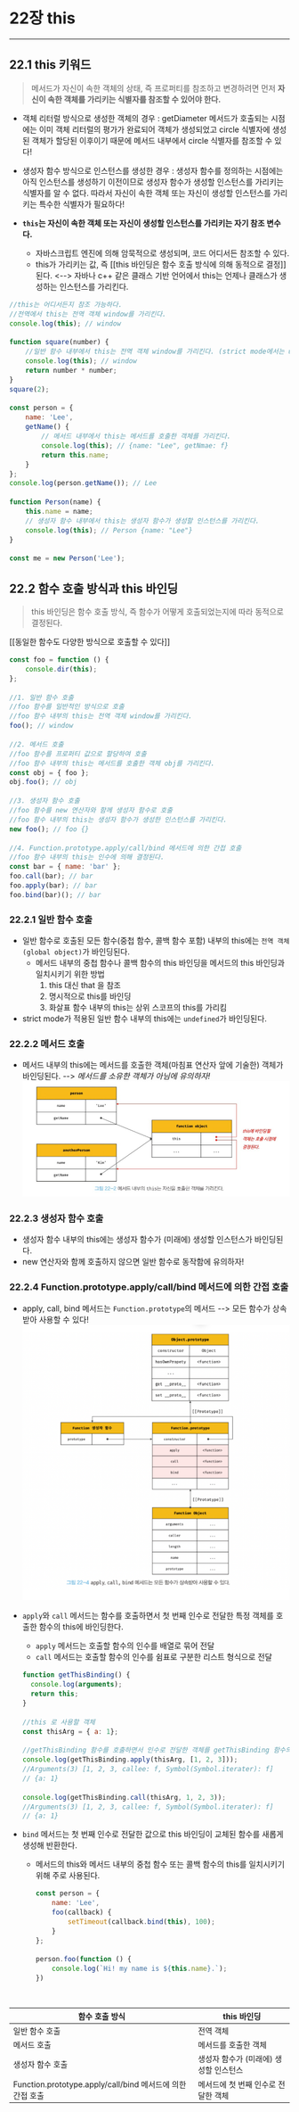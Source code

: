 # 22장 this
---

## 22.1 this 키워드
>메서드가 자신이 속한 객체의 상태, 즉 프로퍼티를 참조하고 변경하려면 먼저 **자신이 속한 객체를 가리키는 식별자를 참조할 수 있어야 한다.**
- 객체 리터럴 방식으로 생성한 객체의 경우
    : getDiameter 메서드가 호출되는 시점에는 이미 객체 리터럴의 평가가 완료되어 객체가 생성되었고 circle 식별자에 생성된 객체가 할당된 이후이기 때문에 메서드 내부에서 circle 식별자를 참조할 수 있다!
- 생성자 함수 방식으로 인스턴스를 생성한 경우
    : 생성자 함수를 정의하는 시점에는 아직 인스턴스를 생성하기 이전이므로 생성자 함수가 생성할 인스턴스를 가리키는 식별자를 알 수 없다. 따라서 자신이 속한 객체 또는 자신이 생성할 인스턴스를 가리키는 특수한 식별자가 필요하다!

- **`this`는 자신이 속한 객체 또는 자신이 생성할 인스턴스를 가리키는 자기 참조 변수다.**
    - 자바스크립트 엔진에 의해 암묵적으로 생성되며, 코드 어디서든 참조할 수 있다.
    - this가 가리키는 값, 즉 [[this 바인딩은 함수 호출 방식에 의해 동적으로 결정]]된다. 
        <--> 자바나 c++ 같은 클래스 기반 언어에서 this는 언제나 클래스가 생성하는 인스턴스를 가리킨다.

```jsx
//this는 어디서든지 참조 가능하다.
//전역에서 this는 전역 객체 window를 가리킨다.
console.log(this); // window

function square(number) {
    //일반 함수 내부에서 this는 전역 객체 window를 가리킨다. (strict mode에서는 undefined)
    console.log(this); // window
    return number * number;
}
square(2);

const person = {
    name: 'Lee',
    getName() {
        // 메서드 내부에서 this는 메서드를 호출한 객체를 가리킨다.
        console.log(this); // {name: "Lee", getNmae: f}
        return this.name;
    }
};
console.log(person.getName()); // Lee

function Person(name) {
    this.name = name;
    // 생성자 함수 내부에서 this는 생성자 함수가 생성할 인스턴스를 가리킨다.
    console.log(this); // Person {name: "Lee"}
}

const me = new Person('Lee');
```


## 22.2 함수 호출 방식과 this 바인딩
>this 바인딩은 함수 호출 방식, 즉 함수가 어떻게 호출되었는지에 따라 동적으로 결정된다.

[[동일한 함수도 다양한 방식으로 호출할 수 있다]]
```jsx
const foo = function () {
    console.dir(this);
};

//1. 일반 함수 호출
//foo 함수를 일반적인 방식으로 호출
//foo 함수 내부의 this는 전역 객체 window를 가리킨다.
foo(); // window

//2. 메서드 호출
//foo 함수를 프로퍼티 값으로 할당하여 호출
//foo 함수 내부의 this는 메서드를 호출한 객체 obj를 가리킨다.
const obj = { foo };
obj.foo(); // obj

//3. 생성자 함수 호출
//foo 함수를 new 연산자와 함께 생성자 함수로 호출
//foo 함수 내부의 this는 생성자 함수가 생성한 인스턴스를 가리킨다.
new foo(); // foo {}

//4. Function.prototype.apply/call/bind 메서드에 의한 간접 호출
//foo 함수 내부의 this는 인수에 의해 결정된다.
const bar = { name: 'bar' };
foo.call(bar); // bar
foo.apply(bar); // bar
foo.bind(bar)(); // bar
```

### 22.2.1 일반 함수 호출
- 일반 함수로 호출된 모든 함수(중첩 함수, 콜백 함수 포함) 내부의 this에는 `전역 객체(global object)`가 바인딩된다.
    - 메서드 내부의 중첩 함수나 콜백 함수의 this 바인딩을 메서드의 this 바인딩과 일치시키기 위한 방법  
        1. this 대신 that 을 참조
        2. 명시적으로 this를 바인딩
        3. 화살표 함수 내부의 this는 상위 스코프의 this를 가리킴
- strict mode가 적용된 일반 함수 내부의 this에는 `undefined`가 바인딩된다.

### 22.2.2 메서드 호출
- 메서드 내부의 this에는 메서드를 호출한 객체(마침표 연산자 앞에 기술한) 객체가 바인딩된다. --> *메서드를 소유한 객체가 아님에 유의하자!*
  ![alt text](./images/김선민_1.png)

### 22.2.3 생성자 함수 호출
- 생성자 함수 내부의 this에는 생성자 함수가 (미래에) 생성할 인스턴스가 바인딩된다.
- new 연산자와 함께 호출하지 않으면 일반 함수로 동작함에 유의하자!

### 22.2.4 Function.prototype.apply/call/bind 메서드에 의한 간접 호출
-  apply, call, bind 메서드는 `Function.prototype`의 메서드 --> 모든 함수가 상속받아 사용할 수 있다!
![alt text](./images/김선민_2.png)

- `apply`와 `call` 메서드는 함수를 호출하면서 첫 번째 인수로 전달한 특정 객체를 호출한 함수의 this에 바인딩한다.
  - `apply` 메서드는 호출할 함수의 인수를 배열로 묶어 전달
  - `call` 메서드는 호출할 함수의 인수를 쉼표로 구분한 리스트 형식으로 전달
  ```jsx
  function getThisBinding() {
    console.log(arguments);
    return this;
  }

  //this 로 사용할 객체
  const thisArg = { a: 1};

  //getThisBinding 함수를 호출하면서 인수로 전달한 객체를 getThisBinding 함수의 this에 바인딩한다.
  console.log(getThisBinding.apply(thisArg, [1, 2, 3]));
  //Arguments(3) [1, 2, 3, callee: f, Symbol(Symbol.iterater): f]
  // {a: 1}

  console.log(getThisBinding.call(thisArg, 1, 2, 3));
  //Arguments(3) [1, 2, 3, callee: f, Symbol(Symbol.iterater): f]
  // {a: 1}
  ```

- `bind` 메서드는 첫 번째 인수로 전달한 값으로 this 바인딩이 교체된 함수를 새롭게 생성해 반환한다.
  - 메서드의 this와 메서드 내부의 중첩 함수 또는 콜백 함수의 this를 일치시키기 위해 주로 사용된다.
    ```jsx
    const person = {
        name: 'Lee',
        foo(callback) {
            setTimeout(callback.bind(this), 100);
        }
    };

    person.foo(function () {
        console.log(`Hi! my name is ${this.name}.`);
    })
    ```

<br>


| 함수 호출 방식                                             | this 바인딩                            |
| ---------------------------------------------------------- | -------------------------------------- |
| 일반 함수 호출                                             | 전역 객체                              |
| 메서드 호출                                                | 메서드를 호출한 객체                   |
| 생성자 함수 호출                                           | 생성자 함수가 (미래에) 생성할 인스턴스 |
| Function.prototype.apply/call/bind 메서드에 의한 간접 호출 | 메서드에 첫 번째 인수로 전달한 객체    |